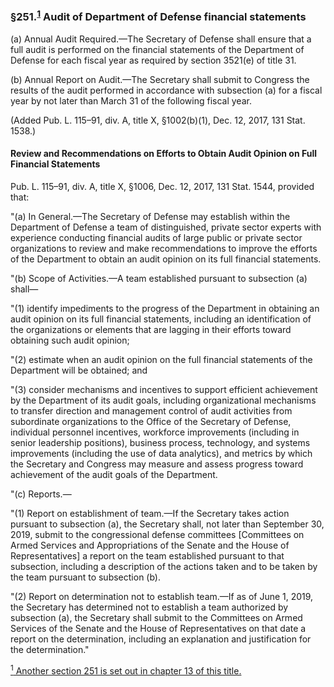 ### §251.<sup><a href="#CHAPTER9A_1_target" name="CHAPTER9A_1">1</a></sup> Audit of Department of Defense financial statements ###

(a) Annual Audit Required.—The Secretary of Defense shall ensure that a full audit is performed on the financial statements of the Department of Defense for each fiscal year as required by section 3521(e) of title 31.

(b) Annual Report on Audit.—The Secretary shall submit to Congress the results of the audit performed in accordance with subsection (a) for a fiscal year by not later than March 31 of the following fiscal year.

(Added Pub. L. 115–91, div. A, title X, §1002(b)(1), Dec. 12, 2017, 131 Stat. 1538.)

#### Review and Recommendations on Efforts to Obtain Audit Opinion on Full Financial Statements ####

Pub. L. 115–91, div. A, title X, §1006, Dec. 12, 2017, 131 Stat. 1544, provided that:

"(a) In General.—The Secretary of Defense may establish within the Department of Defense a team of distinguished, private sector experts with experience conducting financial audits of large public or private sector organizations to review and make recommendations to improve the efforts of the Department to obtain an audit opinion on its full financial statements.

"(b) Scope of Activities.—A team established pursuant to subsection (a) shall—

"(1) identify impediments to the progress of the Department in obtaining an audit opinion on its full financial statements, including an identification of the organizations or elements that are lagging in their efforts toward obtaining such audit opinion;

"(2) estimate when an audit opinion on the full financial statements of the Department will be obtained; and

"(3) consider mechanisms and incentives to support efficient achievement by the Department of its audit goals, including organizational mechanisms to transfer direction and management control of audit activities from subordinate organizations to the Office of the Secretary of Defense, individual personnel incentives, workforce improvements (including in senior leadership positions), business process, technology, and systems improvements (including the use of data analytics), and metrics by which the Secretary and Congress may measure and assess progress toward achievement of the audit goals of the Department.

"(c) Reports.—

"(1) Report on establishment of team.—If the Secretary takes action pursuant to subsection (a), the Secretary shall, not later than September 30, 2019, submit to the congressional defense committees [Committees on Armed Services and Appropriations of the Senate and the House of Representatives] a report on the team established pursuant to that subsection, including a description of the actions taken and to be taken by the team pursuant to subsection (b).

"(2) Report on determination not to establish team.—If as of June 1, 2019, the Secretary has determined not to establish a team authorized by subsection (a), the Secretary shall submit to the Committees on Armed Services of the Senate and the House of Representatives on that date a report on the determination, including an explanation and justification for the determination."

[<sup>1</sup> Another section 251 is set out in chapter 13 of this title.](#251_1)